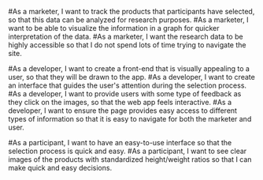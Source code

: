 
#As a marketer, I want to track the products that participants have selected, so that this data can be analyzed for research purposes.
#As a marketer, I want to be able to visualize the information in a graph for quicker interpretation of the data.
#As a marketer, I want the research data to be highly accessible so that I do not spend lots of time trying to navigate the site. 

#As a developer, I want to create a front-end that is visually appealing to a user, so that they will be drawn to the app.
#As a developer, I want to create an interface that guides the user's attention during the selection process.
#As a developer, I want to provide users with some type of feedback as they click on the images, so that the web app feels interactive. 
#As a developer, I want to ensure the page provides easy access to different types of information so that it is easy to navigate for both the marketer and user.

#As a participant, I want to have an easy-to-use interface so that the selection process is quick and easy.
#As a participant, I want to see clear images of the products with standardized height/weight ratios so that I can make quick and easy decisions.